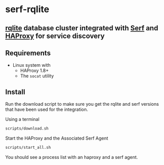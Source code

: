 # serf-rqlite
[rqlite] database cluster integrated with [Serf] and [HAProxy] for service discovery
---

[rqlite]: scripts/download.sh
[Serf]: https://www.serf.io/
[HAProxy]: http://www.haproxy.org/

## Requirements
- Linux system with
    - HAProxy 1.8+
    - The `socat` utility

## Install

Run the download script to make sure you get the rqlite and serf versions that have been used for the integration.

Using a terminal
```sh
scripts/download.sh
```

Start the HAProxy and the Associated Serf Agent

```sh
scripts/start_all.sh
```
You should see a process list with an haproxy and a serf agent.



